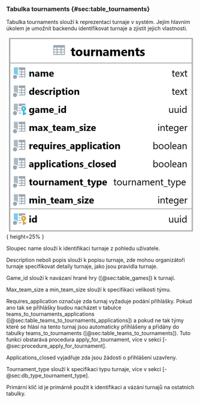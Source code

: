 
### Tabulka tournaments {#sec:table_tournaments}

Tabulka tournaments slouží k reprezentaci turnaje v systém.
Jejím hlavním úkolem je umožnit backendu identifikovat turnaje a zjistit jejich vlastnosti.

![Tabulka tournaments](../../../../pictures/databaze/tables/tournaments.png){ height=25% }

Sloupec name slouží k identifikaci turnaje z pohledu uživatele.

Description neboli popis slouží k popisu turnaje,
zde mohou organizátoři turnaje specifikovat detaily turnaje,
jako jsou pravidla turnaje.

Game_id slouží k navázaní hrané hry ([@sec:table_games]) k turnaji.

Max_team_size a min_team_size slouží k specifikaci velikosti týmu.

Requires_application označuje zda turnaj vyžaduje podání přihlášky.
Pokud ano tak se přihlášky budou nacházet v tabulce teams_to_tournaments_applications ([@sec:table_teams_to_tournaments_applications])
a pokud ne tak týmy které se hlásí na tento turnaj jsou automaticky přihlášeny
a přidány do tabulky teams_to_tournaments ([@sec:table_teams_to_tournaments]).
Tuto funkci obstarává procedura apply_for_tournament, více v sekci [-@sec:procedure_apply_for_tournament].

Applications_closed vyjadřuje zda jsou žádosti o přihlášení uzavřeny.

Tournament_type slouží k specifikaci typu turnaje, více v sekci [-@sec:db_type_tournament_type].

Primární klíč id je primárně použit k identifikaci a vázání turnajů na ostatních tabulky.

